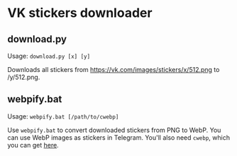 # VK stickers downloader
## download.py
Usage: `download.py [x] [y]`

Downloads all stickers from https://vk.com/images/stickers/x/512.png to /y/512.png.

## webpify.bat
Usage: `webpify.bat [/path/to/cwebp]`

Use `webpify.bat` to convert downloaded stickers from PNG to WebP. You can use WebP images as stickers in Telegram. You'll also need `cwebp`, which you can get [here](http://downloads.webmproject.org/releases/webp/index.html).
